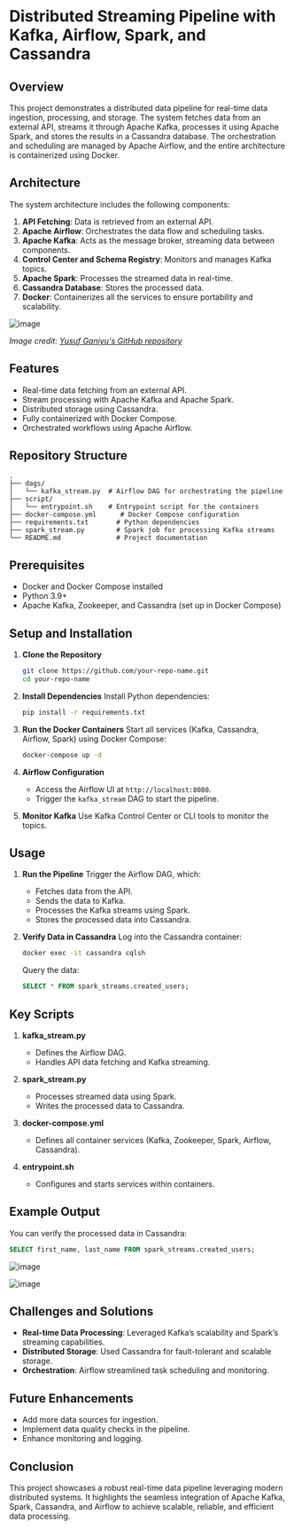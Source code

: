 # Distributed Streaming Pipeline with Kafka, Airflow, Spark, and Cassandra

## Overview
This project demonstrates a distributed data pipeline for real-time data ingestion, processing, and storage. The system fetches data from an external API, streams it through Apache Kafka, processes it using Apache Spark, and stores the results in a Cassandra database. The orchestration and scheduling are managed by Apache Airflow, and the entire architecture is containerized using Docker.

## Architecture
The system architecture includes the following components:

1. **API Fetching**: Data is retrieved from an external API.
2. **Apache Airflow**: Orchestrates the data flow and scheduling tasks.
3. **Apache Kafka**: Acts as the message broker, streaming data between components.
4. **Control Center and Schema Registry**: Monitors and manages Kafka topics.
5. **Apache Spark**: Processes the streamed data in real-time.
6. **Cassandra Database**: Stores the processed data.
7. **Docker**: Containerizes all the services to ensure portability and scalability.

![image](https://github.com/user-attachments/assets/82b45af3-2849-4149-8e12-ac25dc59949f)


*Image credit: [Yusuf Ganiyu's GitHub repository](https://github.com/airscholar/e2e-data-engineering/tree/main)*

## Features
- Real-time data fetching from an external API.
- Stream processing with Apache Kafka and Apache Spark.
- Distributed storage using Cassandra.
- Fully containerized with Docker Compose.
- Orchestrated workflows using Apache Airflow.

## Repository Structure
```
.
├── dags/
│   └── kafka_stream.py  # Airflow DAG for orchestrating the pipeline
├── script/
│   └── entrypoint.sh    # Entrypoint script for the containers
├── docker-compose.yml      # Docker Compose configuration
├── requirements.txt       # Python dependencies
├── spark_stream.py        # Spark job for processing Kafka streams
└── README.md              # Project documentation
```

## Prerequisites
- Docker and Docker Compose installed
- Python 3.9+
- Apache Kafka, Zookeeper, and Cassandra (set up in Docker Compose)

## Setup and Installation

1. **Clone the Repository**
   ```bash
   git clone https://github.com/your-repo-name.git
   cd your-repo-name
   ```

2. **Install Dependencies**
   Install Python dependencies:
   ```bash
   pip install -r requirements.txt
   ```

3. **Run the Docker Containers**
   Start all services (Kafka, Cassandra, Airflow, Spark) using Docker Compose:
   ```bash
   docker-compose up -d
   ```

4. **Airflow Configuration**
   - Access the Airflow UI at `http://localhost:8080`.
   - Trigger the `kafka_stream` DAG to start the pipeline.

5. **Monitor Kafka**
   Use Kafka Control Center or CLI tools to monitor the topics.

## Usage

1. **Run the Pipeline**
   Trigger the Airflow DAG, which:
   - Fetches data from the API.
   - Sends the data to Kafka.
   - Processes the Kafka streams using Spark.
   - Stores the processed data into Cassandra.

2. **Verify Data in Cassandra**
   Log into the Cassandra container:
   ```bash
   docker exec -it cassandra cqlsh
   ```
   Query the data:
   ```sql
   SELECT * FROM spark_streams.created_users;
   ```

## Key Scripts

1. **kafka_stream.py**
   - Defines the Airflow DAG.
   - Handles API data fetching and Kafka streaming.

2. **spark_stream.py**
   - Processes streamed data using Spark.
   - Writes the processed data to Cassandra.

3. **docker-compose.yml**
   - Defines all container services (Kafka, Zookeeper, Spark, Airflow, Cassandra).

4. **entrypoint.sh**
   - Configures and starts services within containers.

## Example Output
You can verify the processed data in Cassandra:
```sql
SELECT first_name, last_name FROM spark_streams.created_users;
```
![image](https://github.com/user-attachments/assets/17d9cfc9-3a04-4eba-becd-94365999c9f0)

![image](https://github.com/user-attachments/assets/4164b29c-9973-418d-b4bc-c367375d8a18)



## Challenges and Solutions
- **Real-time Data Processing**: Leveraged Kafka’s scalability and Spark’s streaming capabilities.
- **Distributed Storage**: Used Cassandra for fault-tolerant and scalable storage.
- **Orchestration**: Airflow streamlined task scheduling and monitoring.

## Future Enhancements
- Add more data sources for ingestion.
- Implement data quality checks in the pipeline.
- Enhance monitoring and logging.

## Conclusion
This project showcases a robust real-time data pipeline leveraging modern distributed systems. It highlights the seamless integration of Apache Kafka, Spark, Cassandra, and Airflow to achieve scalable, reliable, and efficient data processing.

